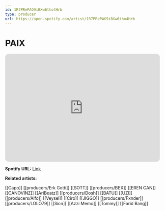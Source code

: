 ```yaml
---
id: 1R7PRePAO9iBXw6tho4Hrb
type: producer
url: https://open.spotify.com/artist/1R7PRePAO9iBXw6tho4Hrb
---
```

# PAIX

<iframe style="border-radius:12px" src="https://open.spotify.com/embed/artist/1R7PRePAO9iBXw6tho4Hrb" width="100%" height="352" frameBorder="0" allowfullscreen="" allow="autoplay; clipboard-write; encrypted-media; fullscreen; picture-in-picture" loading="lazy"></iframe>

**Spotify URL:** [Link](https://open.spotify.com/artist/1R7PRePAO9iBXw6tho4Hrb)

**Related artists:**

[[Capo]]
[[producers/Erk Gotti]]
[[SOTT]]
[[producers/BEX]]
[[EREN CAN]]
[[CANOVINZ]]
[[AriBeatz]]
[[producers/Dosh]]
[[BATU]]
[[UZI]]
[[producers/Alfo]]
[[Veysel]]
[[Ciro]]
[[JIGGO]]
[[producers/Fxnder]]
[[producers/LOLO79]]
[[Sion]]
[[Azzi Memo]]
[[Tommy]]
[[Farid Bang]]
